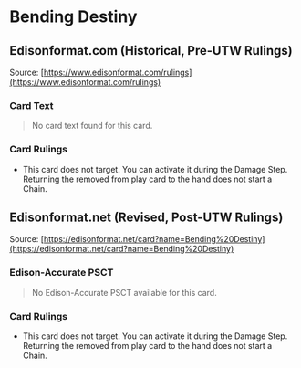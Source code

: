 # Bending Destiny

## Edisonformat.com (Historical, Pre-UTW Rulings)

Source: [https://www.edisonformat.com/rulings](https://www.edisonformat.com/rulings)

### Card Text

> No card text found for this card.

### Card Rulings

*   This card does not target. You can activate it during the Damage Step. Returning the removed from play card to the hand does not start a Chain.

## Edisonformat.net (Revised, Post-UTW Rulings)

Source: [https://edisonformat.net/card?name=Bending%20Destiny](https://edisonformat.net/card?name=Bending%20Destiny)

### Edison-Accurate PSCT

> No Edison-Accurate PSCT available for this card.

### Card Rulings

*   This card does not target. You can activate it during the Damage Step. Returning the removed from play card to the hand does not start a Chain.
            